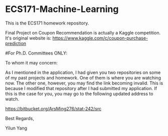# ECS171-Machine-Learning

This is the ECS171 homework repository.

Final Project on Coupon Recommendation is actually a Kaggle competition.
It's original website is:
https://www.kaggle.com/c/coupon-purchase-prediction

#For Ph.D. Committees ONLY:

To whom it may concern:

As I mentioned in the application, I had given you two repositories on some of my past projects and homework. One of them is where you are watching now. The other one, however, you may find the link becoming invalid. This is because I modified that repository after I had submitted my application. If this is the case for you, you may go to the following updated address to watch.

https://bitbucket.org/ArsMing276/stat-242/src

Best Regards,

Yilun Yang
